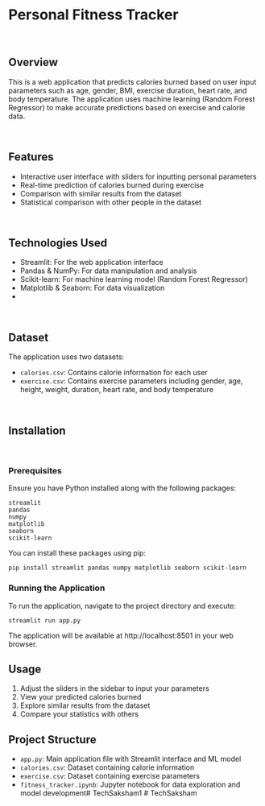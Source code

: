 # Personal Fitness Tracker
<br>

## Overview
This is a web application that predicts calories burned based on user input parameters such as age, gender, BMI, exercise duration, heart rate, and body temperature. The application uses machine learning (Random Forest Regressor) to make accurate predictions based on exercise and calorie data.

<br>

## Features
- Interactive user interface with sliders for inputting personal parameters
- Real-time prediction of calories burned during exercise
- Comparison with similar results from the dataset
- Statistical comparison with other people in the dataset

<br> 

## Technologies Used
- Streamlit: For the web application interface
- Pandas & NumPy: For data manipulation and analysis
- Scikit-learn: For machine learning model (Random Forest Regressor)
- Matplotlib & Seaborn: For data visualization
- 
<br>

## Dataset
The application uses two datasets:
- `calories.csv`: Contains calorie information for each user
- `exercise.csv`: Contains exercise parameters including gender, age, height, weight, duration, heart rate, and body temperature
<br>

## Installation
<br>

### Prerequisites
Ensure you have Python installed along with the following packages:
```
streamlit
pandas
numpy
matplotlib
seaborn
scikit-learn
```

You can install these packages using pip:
```
pip install streamlit pandas numpy matplotlib seaborn scikit-learn
```

### Running the Application
To run the application, navigate to the project directory and execute:
```
streamlit run app.py
```

The application will be available at http://localhost:8501 in your web browser.

## Usage
1. Adjust the sliders in the sidebar to input your parameters
2. View your predicted calories burned
3. Explore similar results from the dataset
4. Compare your statistics with others

## Project Structure
- `app.py`: Main application file with Streamlit interface and ML model
- `calories.csv`: Dataset containing calorie information
- `exercise.csv`: Dataset containing exercise parameters
- `fitness_tracker.ipynb`: Jupyter notebook for data exploration and model development#   T e c h S a k s h a m 1 
 
#   T e c h S a k s h a m 
 
 
